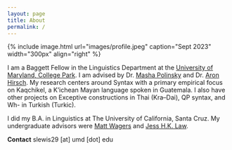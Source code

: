 ```yaml
---
layout: page
title: About
permalink: /
---
```


{% include image.html url="images/profile.jpeg" caption="Sept 2023" width="300px" align="right" %}


I am a Baggett Fellow in the Linguistics Department at the [University of Maryland, College Park]. I am advised by Dr. [Masha Polinsky] and Dr. [Aron Hirsch]. My research centers around Syntax with a primary empirical focus on Kaqchikel, a K’ichean Mayan language spoken in Guatemala. I also have other projects on Exceptive constructions in Thai (Kra–Dai), QP syntax, and Wh- in Turkish (Turkic). 

I did my B.A. in Linguistics at The University of California, Santa Cruz. My undergraduate advisors were [Matt Wagers][matt] and [Jess H.K. Law][law]. 

**Contact** slewis29 [at] umd [dot] edu

[University of Maryland, College Park]: https://linguistics.umd.edu/
[Masha Polinsky]: https://www.mariapolinsky.com/about-me/
[Aron Hirsch]: https://sites.google.com/view/aronhirsch/home?authuser=0
[matt]: https://people.ucsc.edu/~mwagers/
[law]: https://people.ucsc.edu/~jlaw5/





